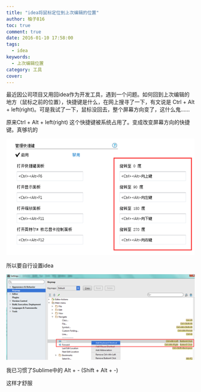 ```yaml
---
title: "idea将鼠标定位到上次编辑的位置"
author: 柚子816
toc: true
comment: true
date: 2016-01-10 17:58:00
tags: 
  - idea
keywords:
  - 上次编辑位置
category: 工具
cover: 
---
```


最近因公司项目又用回idea作为开发工具，遇到一个问题。如何回到上次编辑的地方（鼠标之前的位置），快捷键是什么，在网上搜寻了一下，有文说是 Ctrl + Alt + left(right)。可是我试了一下，鼠标没回去，整个屏幕方向变了，这什么鬼……

原来Ctrl + Alt + left(right) 这个快捷键被系统占用了。变成改变屏幕方向的快捷键。真够坑的

![](./d790c94a-7128-332e-a3e4-60ef8c6dd389.png)  

所以要自行设置idea


![](./8d05a119-d4d1-3ca9-b0ad-4cc13777dfa5.png)  

我已习惯了Sublime中的 Alt + - (Shift + Alt + -)

这样才舒服

